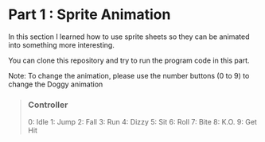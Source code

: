# Part 1 : Sprite Animation

In this section I learned how to use sprite sheets so they can be animated into something more interesting.

You can clone this repository and try to run the program code in this part.

Note: To change the animation, please use the number buttons (0 to 9) to change the Doggy animation

> ### Controller
>
> 0: Idle
> 1: Jump
> 2: Fall
> 3: Run
> 4: Dizzy
> 5: Sit
> 6: Roll
> 7: Bite
> 8: K.O.
> 9: Get Hit
